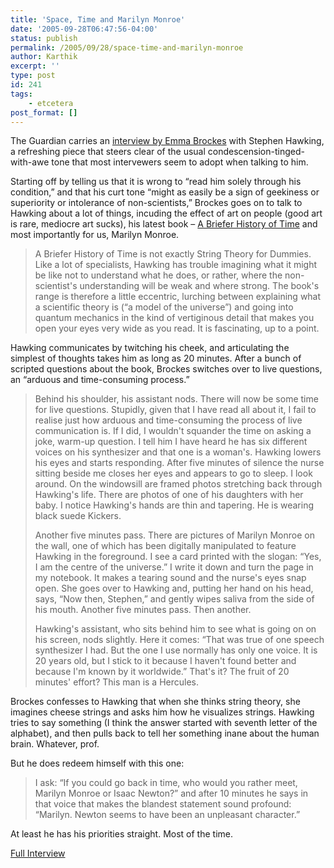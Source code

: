 ```yaml
---
title: 'Space, Time and Marilyn Monroe'
date: '2005-09-28T06:47:56-04:00'
status: publish
permalink: /2005/09/28/space-time-and-marilyn-monroe
author: Karthik
excerpt: ''
type: post
id: 241
tags:
    - etcetera
post_format: []
---
```

The Guardian carries an [interview by Emma Brockes](http://books.guardian.co.uk/departments/scienceandnature/story/0,6000,1579384,00.html) with Stephen Hawking, a refreshing piece that steers clear of the usual condescension-tinged-with-awe tone that most intervewers seem to adopt when talking to him.

Starting off by telling us that it is wrong to “read him solely through his condition,” and that his curt tone “might as easily be a sign of geekiness or superiority or intolerance of non-scientists,” Brockes goes on to talk to Hawking about a lot of things, incuding the effect of art on people (good art is rare, mediocre art sucks), his latest book – [A Briefer History of Time](http://www.amazon.com/exec/obidos/tg/detail/-/0553804367/qid=1127901022/sr=8-1/ref=pd_bbs_1/002-8971246-8408029?v=glance&s=books&n=507846) and most importantly for us, Marilyn Monroe.

> A Briefer History of Time is not exactly String Theory for Dummies. Like a lot of specialists, Hawking has trouble imagining what it might be like not to understand what he does, or rather, where the non-scientist's understanding will be weak and where strong. The book's range is therefore a little eccentric, lurching between explaining what a scientific theory is (“a model of the universe”) and going into quantum mechanics in the kind of vertiginous detail that makes you open your eyes very wide as you read. It is fascinating, up to a point.

Hawking communicates by twitching his cheek, and articulating the simplest of thoughts takes him as long as 20 minutes. After a bunch of scripted questions about the book, Brockes switches over to live questions, an “arduous and time-consuming process.”

> Behind his shoulder, his assistant nods. There will now be some time for live questions. Stupidly, given that I have read all about it, I fail to realise just how arduous and time-consuming the process of live communication is. If I did, I wouldn't squander the time on asking a joke, warm-up question. I tell him I have heard he has six different voices on his synthesizer and that one is a woman's. Hawking lowers his eyes and starts responding. After five minutes of silence the nurse sitting beside me closes her eyes and appears to go to sleep. I look around. On the windowsill are framed photos stretching back through Hawking's life. There are photos of one of his daughters with her baby. I notice Hawking's hands are thin and tapering. He is wearing black suede Kickers.
> 
> Another five minutes pass. There are pictures of Marilyn Monroe on the wall, one of which has been digitally manipulated to feature Hawking in the foreground. I see a card printed with the slogan: “Yes, I am the centre of the universe.” I write it down and turn the page in my notebook. It makes a tearing sound and the nurse's eyes snap open. She goes over to Hawking and, putting her hand on his head, says, “Now then, Stephen,” and gently wipes saliva from the side of his mouth. Another five minutes pass. Then another.
> 
> Hawking's assistant, who sits behind him to see what is going on on his screen, nods slightly. Here it comes: “That was true of one speech synthesizer I had. But the one I use normally has only one voice. It is 20 years old, but I stick to it because I haven't found better and because I'm known by it worldwide.” That's it? The fruit of 20 minutes' effort? This man is a Hercules.

Brockes confesses to Hawking that when she thinks string theory, she imagines cheese strings and asks him how he visualizes strings. Hawking tries to say something (I think the answer started with seventh letter of the alphabet), and then pulls back to tell her something inane about the human brain. Whatever, prof.

But he does redeem himself with this one:

> I ask: “If you could go back in time, who would you rather meet, Marilyn Monroe or Isaac Newton?” and after 10 minutes he says in that voice that makes the blandest statement sound profound: “Marilyn. Newton seems to have been an unpleasant character.”

At least he has his priorities straight. Most of the time.

[Full Interview](http://books.guardian.co.uk/departments/scienceandnature/story/0,6000,1579384,00.html)